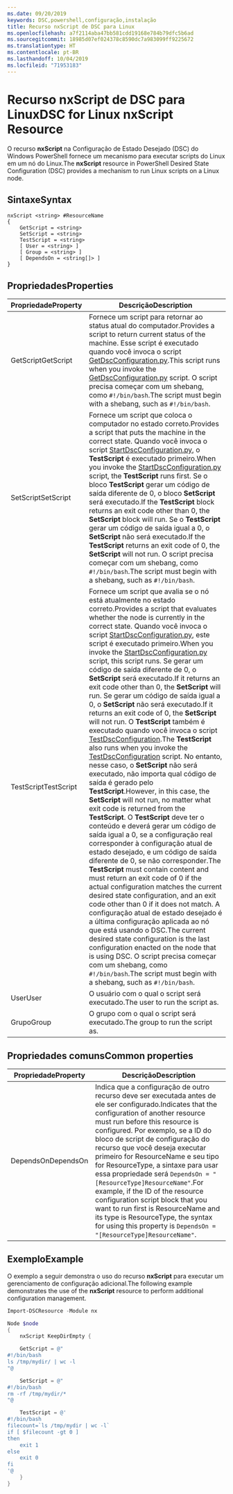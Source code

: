 ```yaml
---
ms.date: 09/20/2019
keywords: DSC,powershell,configuração,instalação
title: Recurso nxScript de DSC para Linux
ms.openlocfilehash: a7f2114aba47bb581cdd19168e784b79dfc5b6ad
ms.sourcegitcommit: 18985d07ef024378c8590dc7a983099ff9225672
ms.translationtype: HT
ms.contentlocale: pt-BR
ms.lasthandoff: 10/04/2019
ms.locfileid: "71953183"
---
```

# <a name="dsc-for-linux-nxscript-resource"></a><span data-ttu-id="b4193-103">Recurso nxScript de DSC para Linux</span><span class="sxs-lookup"><span data-stu-id="b4193-103">DSC for Linux nxScript Resource</span></span>

<span data-ttu-id="b4193-104">O recurso **nxScript** na Configuração de Estado Desejado (DSC) do Windows PowerShell fornece um mecanismo para executar scripts do Linux em um nó do Linux.</span><span class="sxs-lookup"><span data-stu-id="b4193-104">The **nxScript** resource in PowerShell Desired State Configuration (DSC) provides a mechanism to run Linux scripts on a Linux node.</span></span>

## <a name="syntax"></a><span data-ttu-id="b4193-105">Sintaxe</span><span class="sxs-lookup"><span data-stu-id="b4193-105">Syntax</span></span>

```Syntax
nxScript <string> #ResourceName
{
    GetScript = <string>
    SetScript = <string>
    TestScript = <string>
    [ User = <string> ]
    [ Group = <string> ]
    [ DependsOn = <string[]> ]
}
```

## <a name="properties"></a><span data-ttu-id="b4193-106">Propriedades</span><span class="sxs-lookup"><span data-stu-id="b4193-106">Properties</span></span>

|<span data-ttu-id="b4193-107">Propriedade</span><span class="sxs-lookup"><span data-stu-id="b4193-107">Property</span></span> |<span data-ttu-id="b4193-108">Descrição</span><span class="sxs-lookup"><span data-stu-id="b4193-108">Description</span></span> |
|---|---|
|<span data-ttu-id="b4193-109">GetScript</span><span class="sxs-lookup"><span data-stu-id="b4193-109">GetScript</span></span> |<span data-ttu-id="b4193-110">Fornece um script para retornar ao status atual do computador.</span><span class="sxs-lookup"><span data-stu-id="b4193-110">Provides a script to return current status of the machine.</span></span> <span data-ttu-id="b4193-111">Esse script é executado quando você invoca o script [GetDscConfiguration.py](https://github.com/Microsoft/PowerShell-DSC-for-Linux#performing-dsc-operations-from-the-linux-computer).</span><span class="sxs-lookup"><span data-stu-id="b4193-111">This script runs when you invoke the [GetDscConfiguration.py](https://github.com/Microsoft/PowerShell-DSC-for-Linux#performing-dsc-operations-from-the-linux-computer) script.</span></span> <span data-ttu-id="b4193-112">O script precisa começar com um shebang, como `#!/bin/bash`.</span><span class="sxs-lookup"><span data-stu-id="b4193-112">The script must begin with a shebang, such as `#!/bin/bash`.</span></span> |
|<span data-ttu-id="b4193-113">SetScript</span><span class="sxs-lookup"><span data-stu-id="b4193-113">SetScript</span></span> |<span data-ttu-id="b4193-114">Fornece um script que coloca o computador no estado correto.</span><span class="sxs-lookup"><span data-stu-id="b4193-114">Provides a script that puts the machine in the correct state.</span></span> <span data-ttu-id="b4193-115">Quando você invoca o script [StartDscConfiguration.py](https://github.com/Microsoft/PowerShell-DSC-for-Linux#performing-dsc-operations-from-the-linux-computer), o **TestScript** é executado primeiro.</span><span class="sxs-lookup"><span data-stu-id="b4193-115">When you invoke the [StartDscConfiguration.py](https://github.com/Microsoft/PowerShell-DSC-for-Linux#performing-dsc-operations-from-the-linux-computer) script, the **TestScript** runs first.</span></span> <span data-ttu-id="b4193-116">Se o bloco **TestScript** gerar um código de saída diferente de 0, o bloco **SetScript** será executado.</span><span class="sxs-lookup"><span data-stu-id="b4193-116">If the **TestScript** block returns an exit code other than 0, the **SetScript** block will run.</span></span> <span data-ttu-id="b4193-117">Se o **TestScript** gerar um código de saída igual a 0, o **SetScript** não será executado.</span><span class="sxs-lookup"><span data-stu-id="b4193-117">If the **TestScript** returns an exit code of 0, the **SetScript** will not run.</span></span> <span data-ttu-id="b4193-118">O script precisa começar com um shebang, como `#!/bin/bash`.</span><span class="sxs-lookup"><span data-stu-id="b4193-118">The script must begin with a shebang, such as `#!/bin/bash`.</span></span> |
|<span data-ttu-id="b4193-119">TestScript</span><span class="sxs-lookup"><span data-stu-id="b4193-119">TestScript</span></span> |<span data-ttu-id="b4193-120">Fornece um script que avalia se o nó está atualmente no estado correto.</span><span class="sxs-lookup"><span data-stu-id="b4193-120">Provides a script that evaluates whether the node is currently in the correct state.</span></span> <span data-ttu-id="b4193-121">Quando você invoca o script [StartDscConfiguration.py](https://github.com/Microsoft/PowerShell-DSC-for-Linux#performing-dsc-operations-from-the-linux-computer), este script é executado primeiro.</span><span class="sxs-lookup"><span data-stu-id="b4193-121">When you invoke the [StartDscConfiguration.py](https://github.com/Microsoft/PowerShell-DSC-for-Linux#performing-dsc-operations-from-the-linux-computer) script, this script runs.</span></span> <span data-ttu-id="b4193-122">Se gerar um código de saída diferente de 0, o **SetScript** será executado.</span><span class="sxs-lookup"><span data-stu-id="b4193-122">If it returns an exit code other than 0, the **SetScript** will run.</span></span> <span data-ttu-id="b4193-123">Se gerar um código de saída igual a 0, o **SetScript** não será executado.</span><span class="sxs-lookup"><span data-stu-id="b4193-123">If it returns an exit code of 0, the **SetScript** will not run.</span></span> <span data-ttu-id="b4193-124">O **TestScript** também é executado quando você invoca o script [TestDscConfiguration](https://github.com/Microsoft/PowerShell-DSC-for-Linux#performing-dsc-operations-from-the-linux-computer).</span><span class="sxs-lookup"><span data-stu-id="b4193-124">The **TestScript** also runs when you invoke the [TestDscConfiguration](https://github.com/Microsoft/PowerShell-DSC-for-Linux#performing-dsc-operations-from-the-linux-computer) script.</span></span> <span data-ttu-id="b4193-125">No entanto, nesse caso, o **SetScript** não será executado, não importa qual código de saída é gerado pelo **TestScript**.</span><span class="sxs-lookup"><span data-stu-id="b4193-125">However, in this case, the **SetScript** will not run, no matter what exit code is returned from the **TestScript**.</span></span> <span data-ttu-id="b4193-126">O **TestScript** deve ter o conteúdo e deverá gerar um código de saída igual a 0, se a configuração real corresponder à configuração atual de estado desejado, e um código de saída diferente de 0, se não corresponder.</span><span class="sxs-lookup"><span data-stu-id="b4193-126">The **TestScript** must contain content and must return an exit code of 0 if the actual configuration matches the current desired state configuration, and an exit code other than 0 if it does not match.</span></span> <span data-ttu-id="b4193-127">A configuração atual de estado desejado é a última configuração aplicada ao nó que está usando o DSC.</span><span class="sxs-lookup"><span data-stu-id="b4193-127">The current desired state configuration is the last configuration enacted on the node that is using DSC.</span></span> <span data-ttu-id="b4193-128">O script precisa começar com um shebang, como `#!/bin/bash`.</span><span class="sxs-lookup"><span data-stu-id="b4193-128">The script must begin with a shebang, such as `#!/bin/bash`.</span></span> |
|<span data-ttu-id="b4193-129">User</span><span class="sxs-lookup"><span data-stu-id="b4193-129">User</span></span> |<span data-ttu-id="b4193-130">O usuário com o qual o script será executado.</span><span class="sxs-lookup"><span data-stu-id="b4193-130">The user to run the script as.</span></span> |
|<span data-ttu-id="b4193-131">Grupo</span><span class="sxs-lookup"><span data-stu-id="b4193-131">Group</span></span> |<span data-ttu-id="b4193-132">O grupo com o qual o script será executado.</span><span class="sxs-lookup"><span data-stu-id="b4193-132">The group to run the script as.</span></span> |

## <a name="common-properties"></a><span data-ttu-id="b4193-133">Propriedades comuns</span><span class="sxs-lookup"><span data-stu-id="b4193-133">Common properties</span></span>

|<span data-ttu-id="b4193-134">Propriedade</span><span class="sxs-lookup"><span data-stu-id="b4193-134">Property</span></span> |<span data-ttu-id="b4193-135">Descrição</span><span class="sxs-lookup"><span data-stu-id="b4193-135">Description</span></span> |
|---|---|
|<span data-ttu-id="b4193-136">DependsOn</span><span class="sxs-lookup"><span data-stu-id="b4193-136">DependsOn</span></span> |<span data-ttu-id="b4193-137">Indica que a configuração de outro recurso deve ser executada antes de ele ser configurado.</span><span class="sxs-lookup"><span data-stu-id="b4193-137">Indicates that the configuration of another resource must run before this resource is configured.</span></span> <span data-ttu-id="b4193-138">Por exemplo, se a ID do bloco de script de configuração do recurso que você deseja executar primeiro for ResourceName e seu tipo for ResourceType, a sintaxe para usar essa propriedade será `DependsOn = "[ResourceType]ResourceName"`.</span><span class="sxs-lookup"><span data-stu-id="b4193-138">For example, if the ID of the resource configuration script block that you want to run first is ResourceName and its type is ResourceType, the syntax for using this property is `DependsOn = "[ResourceType]ResourceName"`.</span></span> |

## <a name="example"></a><span data-ttu-id="b4193-139">Exemplo</span><span class="sxs-lookup"><span data-stu-id="b4193-139">Example</span></span>

<span data-ttu-id="b4193-140">O exemplo a seguir demonstra o uso do recurso **nxScript** para executar um gerenciamento de configuração adicional.</span><span class="sxs-lookup"><span data-stu-id="b4193-140">The following example demonstrates the use of the **nxScript** resource to perform additional configuration management.</span></span>

```powershell
Import-DSCResource -Module nx

Node $node
{
    nxScript KeepDirEmpty {

    GetScript = @"
#!/bin/bash
ls /tmp/mydir/ | wc -l
"@

    SetScript = @"
#!/bin/bash
rm -rf /tmp/mydir/*
"@

    TestScript = @'
#!/bin/bash
filecount=`ls /tmp/mydir | wc -l`
if [ $filecount -gt 0 ]
then
    exit 1
else
    exit 0
fi
'@
    }
}
```
